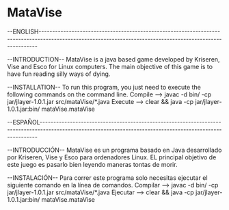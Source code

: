 # MataVise

--ENGLISH-----------------------------------------------------------------------------------------------------------------------------------------------------------

--INTRODUCTION--
MataVise is a java based game developed by Kriseren, Vise and Esco for Linux computers. The main objective of this game is to have fun reading silly ways of dying.

--INSTALLATION--
To run this program, you just need to execute the following commands on the command line.
Compile --> javac -d bin/ -cp jar/jlayer-1.0.1.jar src/mataVise/*.java
Execute --> clear && java -cp jar/jlayer-1.0.1.jar:bin/ mataVise.mataVise

--ESPAÑOL-----------------------------------------------------------------------------------------------------------------------------------------------------------

--INTRODUCCIÓN--
MataVise es un programa basado en Java desarrollado por Kriseren, Vise y Esco para ordenadores Linux. EL principal objetivo de este juego es pasarlo bien leyendo maneras tontas de morir.

--INSTALACIÓN--
Para correr este programa solo necesitas ejecutar el siguiente comando en la línea de comandos.
Compilar --> javac -d bin/ -cp jar/jlayer-1.0.1.jar src/mataVise/*.java
Ejecutar --> clear && java -cp jar/jlayer-1.0.1.jar:bin/ mataVise.mataVise
